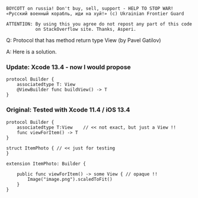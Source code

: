 ```
BOYCOTT on russia! Don't buy, sell, support - HELP TO STOP WAR!
«Русский военный корабль, иди на хуй!» (c) Ukrainian Frontier Guard

ATTENTION: By using this you agree do not repost any part of this code
           on StackOverflow site. Thanks, Asperi.
```

Q: Protocol that has method return type View (by Pavel Gatilov)

A: Here is a solution. 

### Update: Xcode 13.4 - now I would propose

```
protocol Builder {
    associatedtype T: View
    @ViewBuilder func buildView() -> T
}
```


### Original: Tested with Xcode 11.4 / iOS 13.4

```
protocol Builder {
    associatedtype T:View    // << not exact, but just a View !!
    func viewForItem() -> T
}

struct ItemPhoto { // << just for testing
}

extension ItemPhoto: Builder {

    public func viewForItem() -> some View { // opaque !!
        Image("image.png").scaledToFit()
    }
}
```
